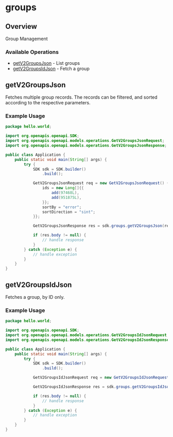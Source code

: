 # groups

## Overview

Group Management

### Available Operations

* [getV2GroupsJson](#getv2groupsjson) - List groups
* [getV2GroupsIdJson](#getv2groupsidjson) - Fetch a group

## getV2GroupsJson

Fetches multiple group records. The records can be filtered, and sorted according to
the respective parameters.


### Example Usage

```java
package hello.world;

import org.openapis.openapi.SDK;
import org.openapis.openapi.models.operations.GetV2GroupsJsonRequest;
import org.openapis.openapi.models.operations.GetV2GroupsJsonResponse;

public class Application {
    public static void main(String[] args) {
        try {
            SDK sdk = SDK.builder()
                .build();

            GetV2GroupsJsonRequest req = new GetV2GroupsJsonRequest() {{
                ids = new Long[]{{
                    add(97468L),
                    add(951875L),
                }};
                sortBy = "error";
                sortDirection = "sint";
            }};            

            GetV2GroupsJsonResponse res = sdk.groups.getV2GroupsJson(req);

            if (res.body != null) {
                // handle response
            }
        } catch (Exception e) {
            // handle exception
        }
    }
}
```

## getV2GroupsIdJson

Fetches a group, by ID only.


### Example Usage

```java
package hello.world;

import org.openapis.openapi.SDK;
import org.openapis.openapi.models.operations.GetV2GroupsIdJsonRequest;
import org.openapis.openapi.models.operations.GetV2GroupsIdJsonResponse;

public class Application {
    public static void main(String[] args) {
        try {
            SDK sdk = SDK.builder()
                .build();

            GetV2GroupsIdJsonRequest req = new GetV2GroupsIdJsonRequest("pariatur");            

            GetV2GroupsIdJsonResponse res = sdk.groups.getV2GroupsIdJson(req);

            if (res.body != null) {
                // handle response
            }
        } catch (Exception e) {
            // handle exception
        }
    }
}
```
